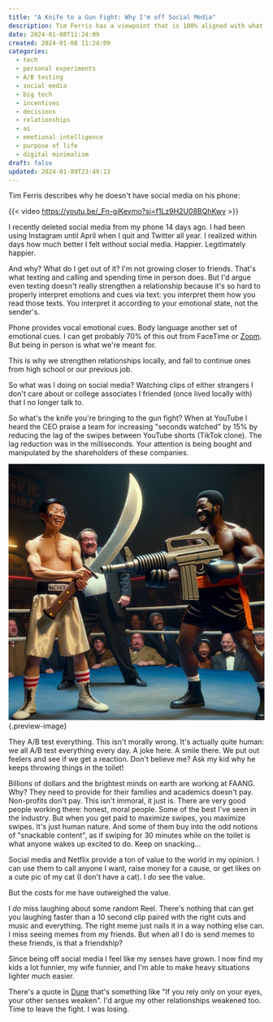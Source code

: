 ```yaml
---
title: "A Knife to a Gun Fight: Why I'm off Social Media"
description: Tim Ferris has a viewpoint that is 100% aligned with what I experienced working in tech.
date: 2024-01-08T11:24:09
created: 2024-01-08 11:24:09
categories:
  - tech
  - personal experiments
  - A/B testing
  - social media
  - big tech
  - incentives
  - decisions
  - relationships
  - ai
  - emotional intelligence
  - purpose of life
  - digital minimalism
draft: false
updated: 2024-01-09T23:49:13
---
```


Tim Ferris describes why he doesn't have social media on his phone:

{{< video <https://youtu.be/_Fn-giKevmo?si=f1Lz9H2U08BQhKwv> >}}

I recently deleted social media from my phone 14 days ago. I had been using Instagram until April when I quit and Twitter all year. I realized within days how much better I felt without social media. Happier. Legitimately happier.

And why? What do I get out of it? I'm not growing closer to friends. That's what texting and calling and spending time in person does. But I'd argue even texting doesn't really strengthen a relationship because it's so hard to properly interpret emotions and cues via text: you interpret them how you read those texts. You interpret it according to your emotional state, not the sender's.

Phone provides vocal emotional cues. Body language another set of emotional cues. I can get probably 70% of this out from FaceTime or [Zoom](../gratitude/zoom.md). But being in person is what we're meant for.

This is why we strengthen relationships locally, and fail to continue ones from high school or our previous job.

So what was I doing on social media? Watching clips of either strangers I don't care about or college associates I friended (once lived locally with) that I no longer talk to.

So what's the knife you're bringing to the gun fight? When at YouTube I heard the CEO praise a team for increasing "seconds watched" by 15% by reducing the lag of the swipes between YouTube shorts (TikTok clone). The lag reduction was in the milliseconds. Your attention is being bought and manipulated by the shareholders of these companies.

![Yes, they're targeting specifically you. You don't stand a chance. And you have a pocket knife, and you're 50 feet away. Who's gonna win?](../img/dalle-knife-gun-fight.jpeg){.preview-image}

They A/B test everything. This isn't morally wrong. It's actually quite human: we all A/B test everything every day. A joke here. A smile there. We put out feelers and see if we get a reaction. Don't believe me? Ask my kid why he keeps throwing things in the toilet!

Billions of dollars and the brightest minds on earth are working at FAANG. Why? They need to provide for their families and academics doesn't pay. Non-profits don't pay. This isn't immoral, it just is. There are very good people working there: honest, moral people. Some of the best I've seen in the industry. But when you get paid to maximize swipes, you maximize swipes. It's just human nature. And some of them buy into the odd notions of "snackable content", as if swiping for 30 minutes while on the toilet is what anyone wakes up excited to do. Keep on snacking…

Social media and Netflix provide a ton of value to the world in my opinion. I can use them to call anyone I want, raise money for a cause, or get likes on a cute pic of my cat (I don't have a cat). I *do* see the value.

But the costs for me have outweighed the value.

I *do* miss laughing about some random Reel. There's nothing that can get you laughing faster than a 10 second clip paired with the right cuts and music and everything. The right meme just nails it in a way nothing else can. I miss seeing memes from my friends. But when all I do is send memes to these friends, is that a friendship?

Since being off social media I feel like my senses have grown. I now find my kids a lot funnier, my wife funnier, and I'm able to make heavy situations lighter much easier.

There's a quote in [Dune](../book-review/dune.md) that's something like "If you rely only on your eyes, your other senses weaken". I'd argue my other relationships weakened too. Time to leave the fight. I was losing.
